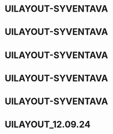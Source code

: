 # UILAYOUT-SYVENTAVA
# UILAYOUT-SYVENTAVA
# UILAYOUT-SYVENTAVA
# UILAYOUT-SYVENTAVA
# UILAYOUT-SYVENTAVA
# UILAYOUT_12.09.24
